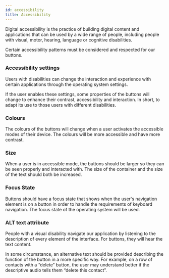 ```yaml
---
id: accessibility
title: Accessibility
---
```


Digital accessibility is the practice of building digital content and applications that can be used by a wide range of people, including people with visual, motor, hearing, language or cognitive disabilities. ‌

Certain accessibility patterns must be considered and respected for our buttons.

### Accessibility settings

Users with disabilities can change the interaction and experience with certain applications through the operating system settings.

If the user enables these settings, some properties of the buttons will change to enhance their contrast, accessibility and interaction. In short, to adapt its use to those users with different disabilities.

### Colours

The colours of the buttons will change when a user activates the accessible modes of their device. The colours will be more accessible and have more contrast.

### Size

When a user is in accessible mode, the buttons should be larger so they can be seen properly and interacted with. The size of the container and the size of the text should both be increased.

### Focus State

Buttons should have a focus state that shows when the user's navigation element is on a button in order to handle the requirements of keyboard navigation. The focus state of the operating system will be used.

### ALT text attribute

People with a visual disability navigate our application by listening to the description of every element of the interface. For buttons, they will hear the text content.

In some circumstance, an alternative text should be provided describing the function of the button in a more specific way. For example, on a row of contacts with a “delete” button, the user may understand better if the descriptive audio tells them “delete this contact”.

